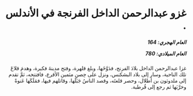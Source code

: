 <h1 dir="rtl">غزو عبدالرحمن الداخل الفرنجة في الأندلس .</h1>

<h5 dir="rtl">العام الهجري:  164

العام الميلادي: 780

</h5>

<p dir="rtl">غزا عبدالرحمن الداخل بلادَ الفرنج، فدَوَّخَها، وبلغ قلهرة، وفتح مدينةَ فكيرة، وهدمَ قلاعَ تلك الناحية، وسار إلى بلاد البشكنس، ونزل على حِصنِ مثمين الأقرع، فافتتحه، ثمَّ تقدم إلى ملدوثون بن أطلال، وحصر قلعتَه، وقصد الناسُ جَبَلَها، وقاتلهم فيها، فمَلَكَها عَنوةً وخرَّبَها ثم رجع إلى قُرطبة.</p></br>
